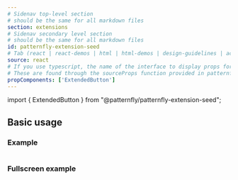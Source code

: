 ```yaml
---
# Sidenav top-level section
# should be the same for all markdown files
section: extensions
# Sidenav secondary level section
# should be the same for all markdown files
id: patternfly-extension-seed
# Tab (react | react-demos | html | html-demos | design-guidelines | accessibility)
source: react
# If you use typescript, the name of the interface to display props for
# These are found through the sourceProps function provided in patternfly-docs.source.js
propComponents: ['ExtendedButton']
---
```


import { ExtendedButton } from "@patternfly/patternfly-extension-seed";

## Basic usage

### Example

```js file="./Basic.tsx"

```

### Fullscreen example

```js file="./Basic.tsx" isFullscreen

```
